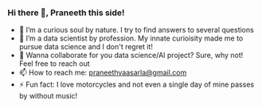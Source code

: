 ### Hi there 👋, Praneeth this side!

<!--
**PraneethVasarla/PraneethVasarla** is a ✨ _special_ ✨ repository because its `README.md` (this file) appears on your GitHub profile.

-->

- 🔭 I’m a curious soul by nature. I try to find answers to several questions
- 🌱 I’m a data scientist by profession. My innate curioisity made me to pursue data science and I don't regret it!
- 👯 Wanna collaborate for you data science/AI project? Sure, why not! Feel free to reach out
- 📫 How to reach me: praneethvaasarla@gmail.com
- ⚡ Fun fact: I love motorcycles and not even a single day of mine passes by without music!
